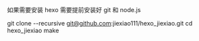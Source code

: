 如果需要安装 hexo 需要提前安装好 git 和 node.js

git clone --recursive git@github.com:jiexiao111/hexo_jiexiao.git
cd hexo_jiexiao
make
